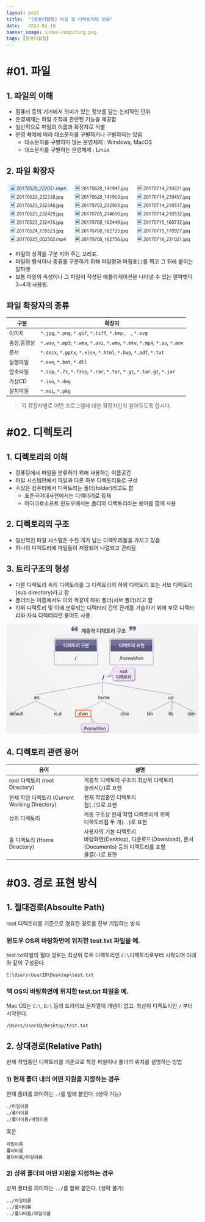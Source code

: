 ```yaml
---
layout: post
title:  "[컴퓨터활용] 파일 및 디렉토리의 이해"
date:   2022-02-10
banner_image: index-computing.png
tags: [컴퓨터활용]
---
```


<!--more-->

# #01. 파일

## 1. 파일의 이해

- 컴퓨터 등의 기기에서 의미가 있는 정보를 담는 논리적인 단위
- 운영체제는 파일 조작에 관련된 기능을 제공함
- 일반적으로 파일의 이름과 확장자로 식별
- 운영 체제에 따라 대소문자를 구별하거나 구별하지는 않음
  - 대소문자를 구별하지 않는 운영체제 : Windows, MacOS
  - 대소문자를 구별하는 운영체제 : Linux

## 2. 파일 확장자

![img](/images/posts/2022/0210/ext.jpg)

- 파일의 성격을 구분 지어 주는 꼬리표.
- 파일의 형식이나 종류를 구분하기 위해 파일명과 마침표(.)를 찍고 그 뒤에 붙이는 알파벳
- 보통 파일의 속성이나 그 파일이 작성된 애플리케이션을 나타낼 수 있는 알파벳이 3~4개 사용됨.

## 파일 확장자의 종류

| 구분 | 확장자 |
| --- | --- |
| 이미지 | `*.jpg`, `*.png`, `*.gif`, `*.tiff`, `*.bmp,  `, `*.svg` |
| 음성,동영상 | `*.wav`, `*.mp3`, `*.wma`, `*.avi`, `*.wmv`, `*.mkv`, `*.mp4`, `*.au`, `*.mov` |
| 문서 | `*.docx`, `*.pptx`, `*.xlsx`, `*.html`, `*.hwp`, `*.pdf`, `*.txt` |
| 실행파일 | `*.exe`, `*.bat`, `*.dll` |
| 압축파일 | `*.zip`, `*.7z`, `*.7zip`, `*.rar`, `*.tar`, `*.gz`, `*.tar.gz`, `*.jar` |
| 가상CD | `*.iso`, `*.dmg` |
| 설치파일 | `*.msi`, `*.pkg` |

> 각 확장자별로 어떤 프로그램에 대한 확장자인지 알아두도록 합시다.

# #02. 디렉토리

## 1. 디렉토리의 이해

- 컴퓨팅에서 파일을 분류하기 위해 사용하는 이름공간
- 파일 시스템안에서 파일과 다른 하부 디렉토리들로 구성
- 수많은 컴퓨터에서 디렉토리는 폴더(folder)라고도 함
  - 표준국어대사전에서는 디렉터리로 등재
  - 마이크로소프트 윈도우에서는 폴더와 디렉토리라는 용어를 함께 사용

## 2. 디렉토리의 구조

- 일반적인 파일 시스템은 수천 개가 넘는 디렉토리들을 가지고 있음
- 하나의 디렉토리에 파일들이 저장되어 나열되고 관리됨

## 3. 트리구조의 형성

- 다른 디렉토리 속의 디렉토리를 그 디렉토리의 하위 디렉토리 또는 서브 디렉토리(sub directory)라고 함
- 폴더라는 이름에서도 이와 똑같이 하위 폴더(서브 폴더)라고 함
- 하위 디렉토리 및 이에 분류되는 디렉터리 간의 관계를 기술하기 위해 부모 디렉터리와 자식 디렉터리란 용어도 사용

![img](/images/posts/2022/0210/dir.png)

## 4. 디렉토리 관련 용어

| 용어 | 설명 |
|---|---|
| root 디렉토리 (root Directory) | 계층적 디렉토리 구조의 최상위 디렉토리<br/>슬래시(`/`)로 표현 |
| 현재 작업 디렉토리 (Current Working Directory) | 현재 작업중인 디렉토리<br/>점(`.`)으로 표현 |
| 상위 디렉토리 | 계층 구조상 현재 작업 디렉토리의 위쪽<br/>디렉토리점 두 개(`..`)로 표현 |
| 홈 디렉토리 (Home Directory) | 사용자의 기본 디렉토리<br/>바탕화면(Desktop), 다운로드(Download), 문서(Documents) 등의 디렉토리를 포함<br/>물결(`~`)로 표현 |

# #03. 경로 표현 방식

## 1. 절대경로(Absoulte Path)

root 디렉토리를 기준으로 경유한 경로를 전부 기입하는 방식

### 윈도우 OS의 바탕화면에 위치한 test.txt 파일을 예.

test.txt파일의 절대 경로는 최상위 루트 디렉토리인 `C:\`디렉토리로부터 시작되어 아래와 같이 구성된다.

```
C:\Users\UserID\Desktop\test.txt
```

### 맥 OS의 바탕화면에 위치한 test.txt 파일을 예.

Mac OS는 `C:\`, `D:\` 등의 드라이브 문자열의 개념이 없고, 최상위 디렉토리인 `/` 부터 시작한다.

```
/Users/UserID/Desktop/test.txt
```

## 2. 상대경로(Relative Path)

현재 작업중인 디렉토리를 기준으로 특정 파일이나 폴더의 위치를 설명하는 방법

### 1) 현재 폴더 내의 어떤 자원을 지정하는 경우

현재 폴더를 의미하는 `./`를 앞에 붙인다. (생략 가능)

```
./파일이름
./폴더이름
./폴더이름/파일이름
```

혹은

```
파일이름
폴더이름
폴더이름/파일이름
```

### 2) 상위 폴더의 어떤 자원을 지정하는 경우

상위 폴더를 의미하는 `../`를 앞에 붙인다. (생략 불가)

```
../파일이름
../폴더이름
../폴더이름/파일이름
```